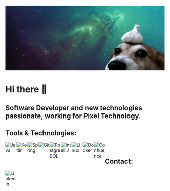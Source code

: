 ![Marcin Perka Banner](https://github.com/MarcinPerka/MarcinPerka/raw/main/banner.png)

<h1>Hi there 👋</h1>

<h2>Software Developer and new technologies passionate, working for Pixel Technology.</h2>

<h2>Tools & Technologies:</h2>
<img align="left" alt="Java" width="35px" src="https://devicon.dev/devicon.git/icons/java/java-original.svg" />
<img align="left" alt="Kotlin" width="35px" src="https://devicon.dev/devicon.git/icons/kotlin/kotlin-original.svg" />
<img align="left" alt="Spring" width="35px" src="https://svgshare.com/i/Snm.svg" />
<img align="left" alt="Git" width="35px" src="https://devicon.dev/devicon.git/icons/git/git-original.svg" />
<img align="left" alt="PostgreSQL" width="35px" src="https://devicons.github.io/devicon/devicon.git/icons/postgresql/postgresql-original.svg" />
<img align="left" alt="IntelliJ" width="35px" src="https://upload.wikimedia.org/wikipedia/commons/thumb/d/d5/IntelliJ_IDEA_Logo.svg/1024px-IntelliJ_IDEA_Logo.svg.png" />
<img align="left" alt="Linux" width="35px" src="https://devicon.dev/devicon.git/icons/linux/linux-original.svg" />
<img align="left" alt="Docker" width="35px" src="https://devicons.github.io/devicon/devicon.git/icons/docker/docker-plain.svg" />
<img align="left" alt="Confluence" width="35px" src="https://devicon.dev/devicon.git/icons/confluence/confluence-original-wordmark.svg" />
<br/>
<h2>Contact:</h2>
<a href="https://www.linkedin.com/in/marcin-perka/">
<img align="left" alt="LinkedIn" width="35px" src="https://devicon.dev/devicon.git/icons/linkedin/linkedin-original.svg" />
</a>

